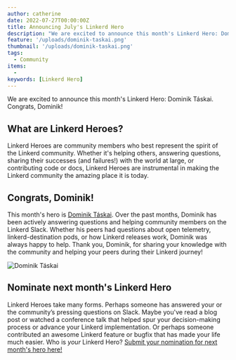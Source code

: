```yaml
---
author: catherine
date: 2022-07-27T00:00:00Z
title: Announcing July's Linkerd Hero
description: "We are excited to announce this month's Linkerd Hero: Dominik Táskai. Congrats, Dominik!"
feature: '/uploads/dominik-taskai.png'
thumbnail: '/uploads/dominik-taskai.png'
tags:
  - Community
items:
  -
keywords: [Linkerd Hero]
---
```


We are excited to announce this month's Linkerd Hero: Dominik Táskai. Congrats,
Dominik!

## What are Linkerd Heroes?

Linkerd Heroes are community members who best represent the spirit of the
Linkerd community. Whether it's helping others, answering questions, sharing
their successes (and failures!) with the world at large, or contributing code
or docs, Linkerd Heroes are instrumental in making the Linkerd community the
amazing place it is today.

## Congrats, Dominik!

This month's hero is [Dominik Táskai](https://www.linkedin.com/in/dtaskai/).
Over the past months, Dominik has been actively answering questions and
helping community members on the Linkerd Slack. Whether his peers had
questions about open telemetry, linkerd-destination pods, or how Linkerd
releases work, Dominik was always happy to help. Thank you, Dominik,
for sharing your knowledge with
the community and helping your peers during their Linkerd journey!

![Dominik Táskai](/uploads/dominik-taskai.png)

## Nominate next month's Linkerd Hero

Linkerd Heroes take many forms. Perhaps someone has answered your or the
community’s pressing questions on Slack. Maybe you've read a blog post or
watched a conference talk that helped spur your decision-making process or
advance your Linkerd implementation. Or perhaps someone contributed an
awesome Linkerd feature or bugfix that has made your life much easier.
Who is *your* Linkerd Hero?
[Submit your nomination for next month's hero here!](https://docs.google.com/forms/d/e/1FAIpQLSfNv--UnbbZSzW7J3SbREIMI-HaooyX9im8yLIGB7M_LKT_Fw/viewform?usp=sf_link)
